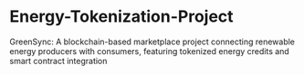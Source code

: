 # Energy-Tokenization-Project
GreenSync: A blockchain-based marketplace project connecting renewable energy producers with consumers, featuring tokenized energy credits and smart contract integration
